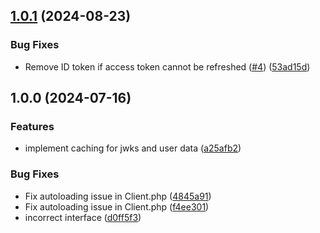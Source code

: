 ## [1.0.1](https://github.com/trustedshops-public/cot-php-integration-library/compare/1.0.0...1.0.1) (2024-08-23)


### Bug Fixes

* Remove ID token if access token cannot be refreshed ([#4](https://github.com/trustedshops-public/cot-php-integration-library/issues/4)) ([53ad15d](https://github.com/trustedshops-public/cot-php-integration-library/commit/53ad15d8ed1e93bb3a26a5308bbb2fc0b1d6348f))

## 1.0.0 (2024-07-16)


### Features

* implement caching for jwks and user data ([a25afb2](https://github.com/trustedshops-public/cot-php-integration-library/commit/a25afb2ea41efe1bc2810e88f746db09d8e5414a))


### Bug Fixes

* Fix autoloading issue in Client.php ([4845a91](https://github.com/trustedshops-public/cot-php-integration-library/commit/4845a91d9860777bc562c97f9457bbc0d372bfbb))
* Fix autoloading issue in Client.php ([f4ee301](https://github.com/trustedshops-public/cot-php-integration-library/commit/f4ee301cf40848d3554024b73aa1271e8cf7a2be))
* incorrect interface ([d0ff5f3](https://github.com/trustedshops-public/cot-php-integration-library/commit/d0ff5f3f6f5869e18410518d7f7189892dceb7a1))

